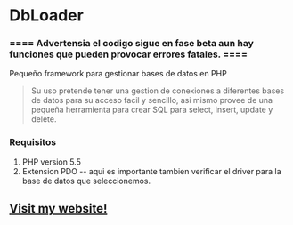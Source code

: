 DbLoader
===============

### ==== Advertensia el codigo sigue en fase beta aun hay funciones que pueden provocar errores fatales. ====

Pequeño framework para gestionar bases de datos en PHP

> Su uso pretende tener una gestion de conexiones a diferentes bases de datos para su acceso facil y sencillo, asi mismo provee de una pequeña herramienta para crear SQL para select, insert, update y delete.

### Requisitos
1. PHP version 5.5
2. Extension PDO -- aqui es importante tambien verificar el driver para la base de datos que seleccionemos.

## [Visit my website!](http://daket.nixiweb.com)